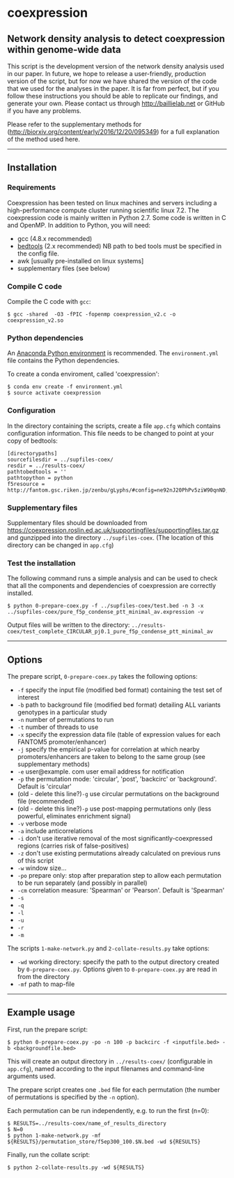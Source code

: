 # coexpression

## Network density analysis to detect coexpression within genome-wide data

This script is the development version of the network density analysis 
used in our paper. In future, we hope to release a user-friendly, 
production version of the script, but for now we have shared the 
version of the code that we used for the analyses in the paper. 
It is far from perfect, but if you follow these instructions you 
should be able to replicate our findings, and generate your own. 
Please contact us through http://baillielab.net or GitHub if you have any 
problems.

Please refer to the supplementary methods for (http://biorxiv.org/content/early/2016/12/20/095349) for a full explanation of the method used here.

---
## Installation

### Requirements
Coexpression has been tested on linux machines and servers including a high-performance compute cluster running scientific linux 7.2. 
The coexpression code is mainly written in Python 2.7. Some code is written in C and OpenMP. In addition to Python, you will need:

* gcc (4.8.x recommended)
* [bedtools](https://bedtools.readthedocs.io) (2.x recommended) NB path to bed tools must be specified in the config file.
* awk [usually pre-installed on linux systems]
* supplementary files (see below)


### Compile C code

Compile the C code with `gcc`:
```
$ gcc -shared  -O3 -fPIC -fopenmp coexpression_v2.c -o coexpression_v2.so
```

### Python dependencies

An [Anaconda Python environment](https://www.anaconda.com/download) is recommended. The `environment.yml` file contains the Python dependencies. 

To create a conda enviroment, called 'coexpression':
```
$ conda env create -f environment.yml
$ source activate coexpression
```

### Configuration

In the directory containing the scripts, create a file `app.cfg` which contains configuration information. This file needs to be changed to point at your copy of bedtools:

```
[directorypaths]
sourcefilesdir = ../supfiles-coex/
resdir = ../results-coex/
pathtobedtools = '' 
pathtopython = python
f5resource = http://fantom.gsc.riken.jp/zenbu/gLyphs/#config=ne92nJ20PhPv5ziW90qnND;loc=hg19::

```

### Supplementary files

Supplementary files should be downloaded from https://coexpression.roslin.ed.ac.uk/supportingfiles/supportingfiles.tar.gz 
and gunzipped into the directory `../supfiles-coex`. (The location of this directory can be changed in `app.cfg`)


### Test the installation

The following command runs a simple analysis and can be used to check that all the components and dependencies of 
coexpression are correctly installed.
```
$ python 0-prepare-coex.py -f ../supfiles-coex/test.bed -n 3 -x ../supfiles-coex/pure_f5p_condense_ptt_minimal_av.expression -v
```
Output files will be written to the directory: `../results-coex/test_complete_CIRCULAR_pj0.1_pure_f5p_condense_ptt_minimal_av`

---
## Options

The prepare script, `0-prepare-coex.py` takes the following options:

* `-f` specify the input file (modified bed format) containing the test set of interest 
* `-b` path to background file (modified bed format) detailing ALL variants genotypes in a particular study 
* `-n` number of permutations to run 
* `-t` number of threads to use 
* `-x` specify the expression data file (table of expression values for each FANTOM5 promoter/enhancer) 
* `-j` specify the empirical p-value for correlation at which nearby promoters/enhancers are taken to belong to the same group (see supplementary methods) 
* `-e` user@example.
com user email address for notification 
* `-p` the permutation mode: 'circular', 'post', 'backcirc' or 'background'. Default is 'circular'
* (old - delete this line?)`-g` use circular permutations on the background file (recommended) 
* (old - delete this line?)`-p` use post-mapping permutations only (less powerful, eliminates enrichment signal) 
* `-v` verbose mode 
* `-a` include anticorrelations 
* `-i` don't use iterative removal of the most significantly-coexpressed regions (carries risk of false-positives) 
* `-z` don't use existing permutations already calculated on previous runs of this script
* `-w` window size...
* `-po` prepare only: stop after preparation step to allow each permutation to be run separately (and possibly in parallel)
* `-cm` correlation measure: 'Spearman' or 'Pearson'. Default is 'Spearman'
* `-s`
* `-q`
* `-l`
* `-u`
* `-r`
* `-m`

The scripts `1-make-network.py` and `2-collate-results.py` take options:

* `-wd` working directory: specify the path to the output directory created by `0-prepare-coex.py`. 
Options given to `0-prepare-coex.py` are read in from the directory 
* `-mf` path to map-file

---
## Example usage

First, run the prepare script:
```
$ python 0-prepare-coex.py -po -n 100 -p backcirc -f <inputfile.bed> -b <backgroundfile.bed> 
```
This will create an output directory in `../results-coex/` (configurable in `app.cfg`), named according to the input 
filenames and command-line arguments used. 

The prepare script creates one `.bed` file for each permutation (the number of permutations is specified by the `-n` 
option).

Each permutation can be run independently, e.g. to run the first (n=0):
```
$ RESULTS=../results-coex/name_of_results_directory
$ N=0
$ python 1-make-network.py -mf ${RESULTS}/permutation_store/f5ep300_100.$N.bed -wd ${RESULTS}
```

Finally, run the collate script:
```
$ python 2-collate-results.py -wd ${RESULTS}
```